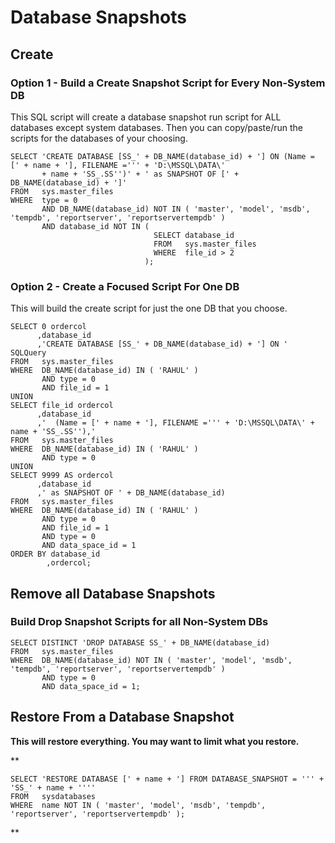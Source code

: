 # Database Snapshots

## Create

### Option 1 - Build a Create Snapshot Script for Every Non-System DB

This SQL script will create a database snapshot run script for ALL databases except system databases. Then you can copy/paste/run the scripts for the databases of your choosing.  

```
SELECT 'CREATE DATABASE [SS_' + DB_NAME(database_id) + '] ON (Name = [' + name + '], FILENAME =''' + 'D:\MSSQL\DATA\'
	   + name + 'SS_.SS'')' + ' as SNAPSHOT OF [' + DB_NAME(database_id) + ']'
FROM   sys.master_files
WHERE  type = 0
	   AND DB_NAME(database_id) NOT IN ( 'master', 'model', 'msdb', 'tempdb', 'reportserver', 'reportservertempdb' )
	   AND database_id NOT IN (
								SELECT database_id
								FROM   sys.master_files
								WHERE  file_id > 2
							  );

```

  

### Option 2 - Create a Focused Script For One DB

This will build the create script for just the one DB that you choose.  

```
SELECT 0 ordercol
	  ,database_id
	  ,'CREATE DATABASE [SS_' + DB_NAME(database_id) + '] ON ' SQLQuery
FROM   sys.master_files
WHERE  DB_NAME(database_id) IN ( 'RAHUL' )
	   AND type = 0
	   AND file_id = 1
UNION
SELECT file_id ordercol
	  ,database_id
	  ,'  (Name = [' + name + '], FILENAME =''' + 'D:\MSSQL\DATA\' + name + 'SS_.SS''),'
FROM   sys.master_files
WHERE  DB_NAME(database_id) IN ( 'RAHUL' )
	   AND type = 0
UNION
SELECT 9999 AS ordercol
	  ,database_id
	  ,' as SNAPSHOT OF ' + DB_NAME(database_id)
FROM   sys.master_files
WHERE  DB_NAME(database_id) IN ( 'RAHUL' )
	   AND type = 0
	   AND file_id = 1
	   AND type = 0
	   AND data_space_id = 1
ORDER BY database_id
		,ordercol;

```

  

## Remove all Database Snapshots

### Build Drop Snapshot Scripts for all Non-System DBs

```
SELECT DISTINCT 'DROP DATABASE SS_' + DB_NAME(database_id)
FROM   sys.master_files
WHERE  DB_NAME(database_id) NOT IN ( 'master', 'model', 'msdb', 'tempdb', 'reportserver', 'reportservertempdb' )
	   AND type = 0
	   AND data_space_id = 1;

```

  

## Restore From a Database Snapshot

**This will restore everything. You may want to limit what you restore.**  

**

```
SELECT 'RESTORE DATABASE [' + name + '] FROM DATABASE_SNAPSHOT = ''' + 'SS_' + name + ''''
FROM   sysdatabases
WHERE  name NOT IN ( 'master', 'model', 'msdb', 'tempdb', 'reportserver', 'reportservertempdb' );

```

  


**